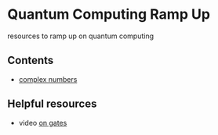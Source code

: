 # Quantum Computing Ramp Up
resources to ramp up on quantum computing

## Contents
* [complex numbers](complex_numbers/Readme_complex_numbers.md)

## Helpful resources
* video [on gates](https://www.youtube.com/watch?v=F8U1d2Hqark)
